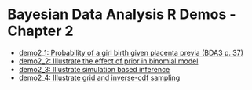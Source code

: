 # Bayesian Data Analysis R Demos - Chapter 2

- [demo2_1: Probability of a girl birth given placenta previa (BDA3 p. 37)](http://avehtari.github.io/BDA_R_demos/demos_ch2/demo2_1.html)
- [demo2_2: Illustrate the effect of prior in binomial model](http://avehtari.github.io/BDA_R_demos/demos_ch2/demo2_2.html)
- [demo2_3: Illustrate simulation based inference](http://avehtari.github.io/BDA_R_demos/demos_ch2/demo2_3.html)
- [demo2_4: Illustrate grid and inverse-cdf sampling](http://avehtari.github.io/BDA_R_demos/demos_ch2/demo2_4.html)

